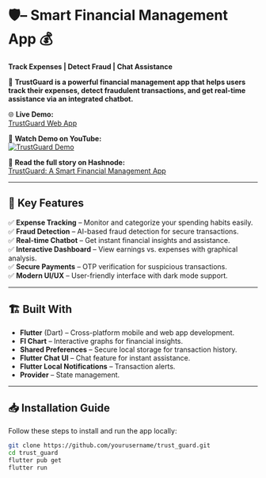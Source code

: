 # 🛡️– Smart Financial Management App 💰

**Track Expenses | Detect Fraud | Chat Assistance**

🚀 **TrustGuard is a powerful financial management app that helps users track their expenses, detect fraudulent transactions, and get real-time assistance via an integrated chatbot.**



🌐 **Live Demo:**  
[TrustGuard Web App](https://finpal-72c8c.web.app/)

🎥 **Watch Demo on YouTube:**  
[![TrustGuard Demo](https://img.youtube.com/vi/jqtSa-gyusI/0.jpg)](https://youtube.com/shorts/jqtSa-gyusI?feature=shared)

🔗 **Read the full story on Hashnode:**  
[TrustGuard: A Smart Financial Management App](https://finpall.hashnode.dev/trustguard-a-smart-financial-management-app)

---

## 📌 Key Features

✅ **Expense Tracking** – Monitor and categorize your spending habits easily.  
✅ **Fraud Detection** – AI-based fraud detection for secure transactions.  
✅ **Real-time Chatbot** – Get instant financial insights and assistance.  
✅ **Interactive Dashboard** – View earnings vs. expenses with graphical analysis.  
✅ **Secure Payments** – OTP verification for suspicious transactions.  
✅ **Modern UI/UX** – User-friendly interface with dark mode support.

---

## 🏗️ Built With

- **Flutter** (Dart) – Cross-platform mobile and web app development.
- **Fl Chart** – Interactive graphs for financial insights.
- **Shared Preferences** – Secure local storage for transaction history.
- **Flutter Chat UI** – Chat feature for instant assistance.
- **Flutter Local Notifications** – Transaction alerts.
- **Provider** – State management.

---

## 📥 Installation Guide

Follow these steps to install and run the app locally:

```sh
git clone https://github.com/yourusername/trust_guard.git
cd trust_guard
flutter pub get
flutter run
